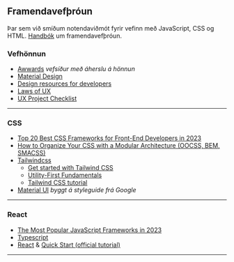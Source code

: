 ## Framendavefþróun 
Þar sem við smíðum notendaviðmót fyrir vefinn með JavaScript, CSS og HTML. [Handbók](https://frontendmasters.com/books/front-end-handbook/2019/) um framendavefþróun.

### Vefhönnun 
* [Awwards](https://www.awwwards.com/) _vefsíður með áherslu á hönnun_
* [Material Design](https://material.io/)
* [Design resources for developers](https://github.com/bradtraversy/design-resources-for-developers)
* [Laws of UX](https://lawsofux.com/)
* [UX Project Checklist](https://uxchecklist.github.io/)

---

### CSS 
* [Top 20 Best CSS Frameworks for Front-End Developers in 2023](https://hackr.io/blog/best-css-frameworks)
* [How to Organize Your CSS with a Modular Architecture
(OOCSS, BEM, SMACSS)](https://snipcart.com/blog/organize-css-modular-architecture)
* [Tailwindcss](https://tailwindcss.com/)
   * [Get started with Tailwind CSS](https://tailwindcss.com/docs/installation)
   * [Utility-First Fundamentals](https://tailwindcss.com/docs/utility-first)
   * [Tailwind CSS tutorial](https://tsh.io/blog/tailwind-css-tutorial/)
* [Material UI](https://mui.com/material-ui/) _byggt á styleguide frá Google_

---

### React
- [The Most Popular JavaScript Frameworks in 2023](https://theme-selection.medium.com/the-most-popular-javascript-frameworks-in-2021-a2fe62174df6)
- [Typescript](https://www.typescriptlang.org/)
- [React](https://react.dev/) & [Quick Start (official tutorial)](https://react.dev/learn)
  
<!--
    - [Learn React (Scrimba)](https://scrimba.com/learn/learnreact)
    - [React: Vefforritun II (Háskóli Íslands)](https://github.com/vefforritun/vef2-2023/tree/main/namsefni/17.react#readme)
    - [React: Vefskólinn (Tækniskólinn)](https://io.vefskoli.is/guides) _sjá module 4_  
    - [Create React App](https://create-react-app.dev/) & [Depoyment: live site on Github](https://create-react-app.dev/docs/deployment/#github-pages)
    - [React: Deep Dive Into Modern Web Development (Helsinki University)](https://fullstackopen.com/en/about)
-->

---

<!--
### Routing í JavaScript (vanilla)
- [How I Implemented my own SPA Routing System in Vanilla JS](https://medium.com/@bryanmanuele/how-i-implemented-my-own-spa-routing-system-in-vanilla-js-49942e3c4573)
- [Tiny Express-inspired client-side router](https://github.com/visionmedia/page.js)
- Template: [Build a state management system (pub/sub) with vanilla JavaScript](https://css-tricks.com/build-a-state-management-system-with-vanilla-javascript/)
- [Web Components, (Templates)](https://medium.com/javascript-in-plain-english/web-components-crash-course-b0a2feb11be1)
-->
